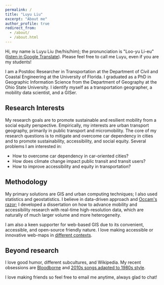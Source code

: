 ```yaml
---
permalink: /
title: "Luyu Liu"
excerpt: "About me"
author_profile: true
redirect_from: 
  - /about/
  - /about.html
---
```


Hi, my name is Luyu Liu (he/his/him); the pronunciation is "Loo-yu Li-eu" ([listen in Google Translate](https://translate.google.com/?sl=en&tl=ru&text=loo-yu%20leiu&op=translate)). Please feel free to call me Luyu, even if you are my students!

I am a Postdoc Researcher in Transportation at the Department of Civil and Coastal Engineering at the University of Florida. I graduated as a PhD in Geographic Information Science from the Department of Geography at the Ohio State University. I identify myself as a transportation geographer, a mobility data scientist, and a GISer.


## Research Interests
My research goals are to promote sustainable and resilient mobility from a social equity perspective. Empirically, my interests are urban transport geography, primarily in public transport and micromobility. The core of my research questions is to mitigate and overcome car dependency in cities and to promote sustainability, accessibility, and social equity. Several problems I am interested in:
* How to overcome car dependency in car-oriented cities?
* How does climate change impact public transit and transit users?
* How to improve accessibility and equity in transportation?

## Methodology
My primary solutions are GIS and urban computing techniques; I also used statistics and geostatistics. I believe in data-driven approach and [Occam's razor](https://en.wikipedia.org/wiki/Occam%27s_razor); I developed a dissertation on how to advance mobility and accessibility research with real-time high-resolution data, which are naturally of much larger volume and more heterogeneity.

I am also a keen supporter for web-based GIS due to its convenient, accessible, and open-source friendly nature. I love making accessible or innovative web-maps in [different contexts](/projects).

## Beyond research
I love good humor, different subcultures, and Wikipedia. My recent obsessions are [Bloodborne](https://en.wikipedia.org/wiki/Bloodborne) and [2010s songs adapted to 1980s style](https://www.youtube.com/watch?v=wLjNTTCVat0).  

I love making friends so feel free to email me anytime, always glad to chat!